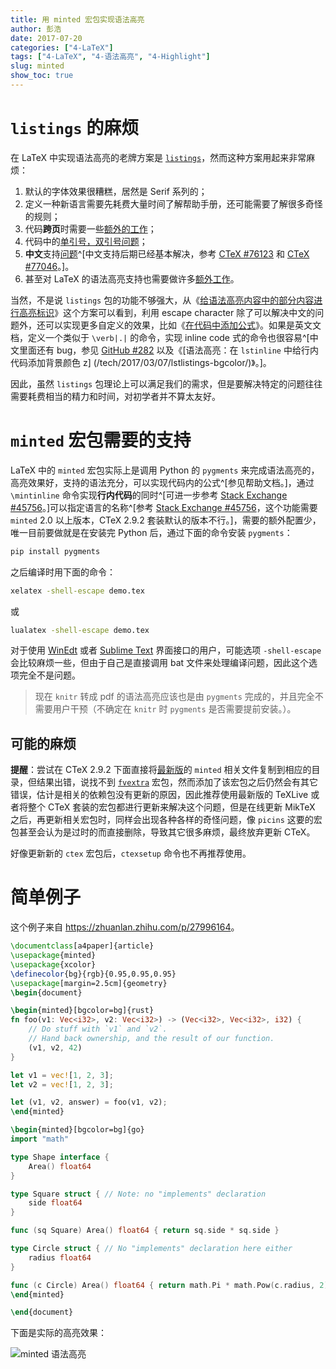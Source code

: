 ```yaml
---
title: 用 minted 宏包实现语法高亮
author: 彭浩
date: 2017-07-20
categories: ["4-LaTeX"]
tags: ["4-LaTeX", "4-语法高亮", "4-Highlight"]
slug: minted
show_toc: true
---
```


# `listings` 的麻烦

在 LaTeX 中实现语法高亮的老牌方案是 [`listings`](https://www.ctan.org/pkg/listings)，然而这种方案用起来非常麻烦：

1. 默认的字体效果很糟糕，居然是 Serif 系列的；
2. 定义一种新语言需要先耗费大量时间了解帮助手册，还可能需要了解很多奇怪的规则；
3. 代码**跨页**时需要一些[额外的工作](http://bbs.ctex.org/forum.php?mod=viewthread&tid=53451)；
4. 代码中的[单引号，双引号问题](http://stackoverflow.com/questions/432349/how-do-you-display-straight-quotes-instead-of-curly-quotes-when-using-latexs-l)；
5. **中文**支持[问题](http://bbs.ctex.org/forum.php?mod=viewthread&tid=50241)^[中文支持后期已经基本解决，参考 [CTeX #76123](http://bbs.ctex.org/forum.php?mod=viewthread&tid=76123) 和 [CTeX #77046](http://bbs.ctex.org/forum.php?mod=viewthread&tid=77046)。]。
6. 甚至对 LaTeX 的语法高亮支持也需要做许多[额外工作](/tech/2011/11/03/lsset-highlight-blackslash/)。

<!--more-->

当然，不是说 `listings` 包的功能不够强大，从《[给语法高亮内容中的部分内容进行高亮标识](/tech/2010/02/24/highlight-chunk/)》这个方案可以看到，利用 escape character 除了可以解决中文的问题外，还可以实现更多自定义的效果，比如《[在代码中添加公式](https://tex.stackexchange.com/questions/22635/lstlistings-getting-pretty-equations-in-display-mode)》。如果是英文文档，定义一个类似于 `\verb|.|` 的命令，实现 inline code 式的命令也很容易^[中文里面还有 bug，参见 [GitHub #282](https://github.com/CTeX-org/ctex-kit/issues/282) 以及《[语法高亮：在 `lstinline` 中给行内代码添加背景颜色 z] (/tech/2017/03/07/lstlistings-bgcolor/)》。]。

因此，虽然 `listings` 包理论上可以满足我们的需求，但是要解决特定的问题往往需要耗费相当的精力和时间，对初学者并不算太友好。

# `minted` 宏包需要的支持

LaTeX 中的 `minted` 宏包实际上是调用 Python 的 `pygments` 来完成语法高亮的，高亮效果好，支持的语法充分，可以实现代码内的公式^[参见帮助文档。]，通过 `\mintinline` 命令实现**行内代码**的同时^[可进一步参考 [Stack Exchange #45756](https://tex.stackexchange.com/questions/45756/inline-code-and-short-verb-with-minted)。]可以指定语言的名称^[参考 [Stack Exchange #45756](https://tex.stackexchange.com/questions/45756/inline-code-and-short-verb-with-minted)，这个功能需要 `minted` 2.0 以上版本，CTeX 2.9.2 套装默认的版本不行。]，需要的额外配置少，唯一目前要做就是在安装完 Python 后，通过下面的命令安装 `pygments`：

```bash
pip install pygments
```

之后编译时用下面的命令：

```bash
xelatex -shell-escape demo.tex
```

或

```bash
lualatex -shell-escape demo.tex
```

对于使用 [WinEdt](http://blog.csdn.net/u011982340/article/details/40261735) 或者 [Sublime Text](https://tex.stackexchange.com/questions/170723/custom-build-settings-in-sublime) 界面接口的用户，可能选项 `-shell-escape` 会比较麻烦一些，但由于自己是直接调用 bat 文件来处理编译问题，因此这个选项完全不是问题。

> 现在 `knitr` 转成 pdf 的语法高亮应该也是由 `pygments` 完成的，并且完全不需要用户干预（不确定在 `knitr` 时 `pygments` 是否需要提前安装。）。

## 可能的麻烦

**提醒**：尝试在 CTeX 2.9.2 下面直接将[最新版](https://github.com/gpoore/minted)的 `minted` 相关文件复制到相应的目录，但结果出错，说找不到 [`fvextra`](https://github.com/gpoore/fvextra) 宏包，然而添加了该宏包之后仍然会有其它错误，估计是相关的依赖包没有更新的原因，因此推荐使用最新版的 TeXLive 或者将整个 CTeX 套装的宏包都进行更新来解决这个问题，但是在线更新 MikTeX 之后，再更新相关宏包时，同样会出现各种各样的奇怪问题，像 `picins` 这要的宏包甚至会认为是过时的而直接删除，导致其它很多麻烦，最终放弃更新 CTeX。

好像更新新的 `ctex` 宏包后，`ctexsetup` 命令也不再推荐使用。

# 简单例子

这个例子来自 <https://zhuanlan.zhihu.com/p/27996164>。

```tex
\documentclass[a4paper]{article}
\usepackage{minted}
\usepackage{xcolor}
\definecolor{bg}{rgb}{0.95,0.95,0.95} 
\usepackage[margin=2.5cm]{geometry}
\begin{document}

\begin{minted}[bgcolor=bg]{rust}
fn foo(v1: Vec<i32>, v2: Vec<i32>) -> (Vec<i32>, Vec<i32>, i32) {
    // Do stuff with `v1` and `v2`.
    // Hand back ownership, and the result of our function.
    (v1, v2, 42)
}

let v1 = vec![1, 2, 3];
let v2 = vec![1, 2, 3];

let (v1, v2, answer) = foo(v1, v2);
\end{minted}

\begin{minted}[bgcolor=bg]{go}
import "math"

type Shape interface {
    Area() float64
}

type Square struct { // Note: no "implements" declaration
    side float64
}

func (sq Square) Area() float64 { return sq.side * sq.side }

type Circle struct { // No "implements" declaration here either
    radius float64
}

func (c Circle) Area() float64 { return math.Pi * math.Pow(c.radius, 2) }
\end{minted}

\end{document}
```

下面是实际的高亮效果：

![`minted` 语法高亮](/images/Tech/LaTeX/minted-exm.png)